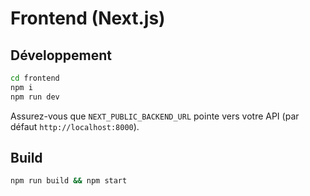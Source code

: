 # Frontend (Next.js)

## Développement
```bash
cd frontend
npm i
npm run dev
```
Assurez-vous que `NEXT_PUBLIC_BACKEND_URL` pointe vers votre API (par défaut `http://localhost:8000`).

## Build
```bash
npm run build && npm start
```
